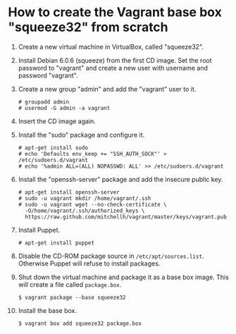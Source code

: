 How to create the Vagrant base box "squeeze32" from scratch
===========================================================

1. Create a new virtual machine in VirtualBox, called "squeeze32".
2. Install Debian 6.0.6 (squeeze) from the first CD image.  Set the
   root password to "vagrant" and create a new user with username
   and password "vagrant".
3. Create a new group "admin" and add the "vagrant" user to it.
   ```
   # groupadd admin
   # usermod -G admin -a vagrant
   ```
4. Insert the CD image again.
5. Install the "sudo" package and configure it.
   ```
   # apt-get install sudo
   # echo 'Defaults env_keep += "SSH_AUTH_SOCK"' > /etc/sudoers.d/vagrant
   # echo '%admin ALL=(ALL) NOPASSWD: ALL' >> /etc/sudoers.d/vagrant
   ```
6. Install the "openssh-server" package and add the insecure public key.
   ```
   # apt-get install openssh-server
   # sudo -u vagrant mkdir /home/vagrant/.ssh
   # sudo -u vagrant wget --no-check-certificate \
     -O/home/vagrant/.ssh/authorized_keys \
     https://raw.github.com/mitchellh/vagrant/master/keys/vagrant.pub
   ```
7. Install Puppet.
   ```
   # apt-get install puppet
   ```
8. Disable the CD-ROM package source in `/etc/apt/sources.list`. Otherwise
   Puppet will refuse to install packages.

9. Shut down the virtual machine and package it as a base box image. This
   will create a file called `package.box`.
   ```
   $ vagrant package --base squeeze32
   ```
10. Install the base box.
    ```
    $ vagrant box add squeeze32 package.box
    ```
